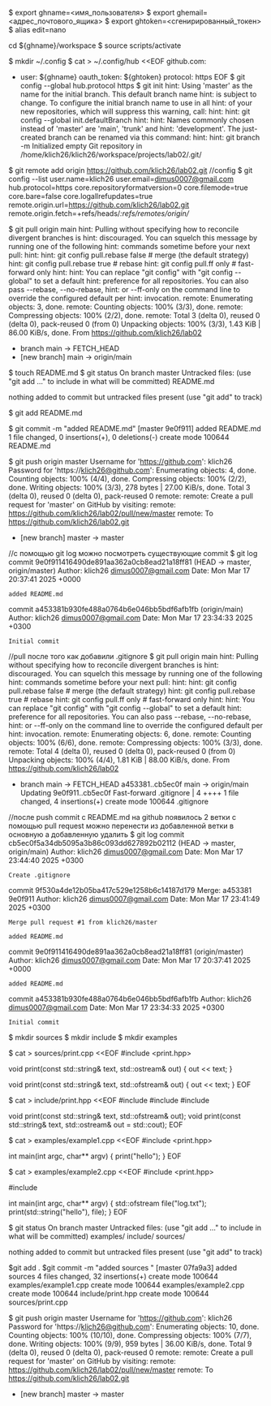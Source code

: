 $ export ghname=<имя_пользователя>
$ export ghemail=<адрес_почтового_ящика>
$ export ghtoken=<сгенирированный_токен>
$ alias edit=nano

cd ${ghname}/workspace
$ source scripts/activate

$ mkdir ~/.config
$ cat > ~/.config/hub <<EOF
github.com:
- user: ${ghname}
  oauth_token: ${ghtoken}
  protocol: https
EOF
$ git config --global hub.protocol https
$ git init
hint: Using 'master' as the name for the initial branch. This default branch name
hint: is subject to change. To configure the initial branch name to use in all
hint: of your new repositories, which will suppress this warning, call:
hint:
hint:   git config --global init.defaultBranch <name>
hint:
hint: Names commonly chosen instead of 'master' are 'main', 'trunk' and
hint: 'development'. The just-created branch can be renamed via this command:
hint:
hint:   git branch -m <name>
Initialized empty Git repository in /home/klich26/klich26/workspace/projects/lab02/.git/

$ git remote add origin https://github.com/klich26/lab02.git
//config 
$ git config --list
user.name=klich26
user.email=dimus0007@gmail.com
hub.protocol=https
core.repositoryformatversion=0
core.filemode=true
core.bare=false
core.logallrefupdates=true
remote.origin.url=https://github.com/klich26/lab02.git
remote.origin.fetch=+refs/heads/*:refs/remotes/origin/*


$ git pull origin main
hint: Pulling without specifying how to reconcile divergent branches is
hint: discouraged. You can squelch this message by running one of the following
hint: commands sometime before your next pull:
hint:
hint:   git config pull.rebase false  # merge (the default strategy)
hint:   git config pull.rebase true   # rebase
hint:   git config pull.ff only       # fast-forward only
hint:
hint: You can replace "git config" with "git config --global" to set a default
hint: preference for all repositories. You can also pass --rebase, --no-rebase,
hint: or --ff-only on the command line to override the configured default per
hint: invocation.
remote: Enumerating objects: 3, done.
remote: Counting objects: 100% (3/3), done.
remote: Compressing objects: 100% (2/2), done.
remote: Total 3 (delta 0), reused 0 (delta 0), pack-reused 0 (from 0)
Unpacking objects: 100% (3/3), 1.43 KiB | 86.00 KiB/s, done.
From https://github.com/klich26/lab02
 * branch            main       -> FETCH_HEAD
 * [new branch]      main       -> origin/main



$ touch README.md
$ git status
On branch master
Untracked files:
  (use "git add <file>..." to include in what will be committed)
        README.md

nothing added to commit but untracked files present (use "git add" to track)

$ git add README.md

$ git commit -m "added README.md"
[master 9e0f911] added README.md
 1 file changed, 0 insertions(+), 0 deletions(-)
 create mode 100644 README.md


$ git push origin master
Username for 'https://github.com': klich26
Password for 'https://klich26@github.com':
Enumerating objects: 4, done.
Counting objects: 100% (4/4), done.
Compressing objects: 100% (2/2), done.
Writing objects: 100% (3/3), 278 bytes | 27.00 KiB/s, done.
Total 3 (delta 0), reused 0 (delta 0), pack-reused 0
remote:
remote: Create a pull request for 'master' on GitHub by visiting:
remote:      https://github.com/klich26/lab02/pull/new/master
remote:
To https://github.com/klich26/lab02.git
 * [new branch]      master -> master

//с помощью git log можно посмотреть существующие commit
$ git log
commit 9e0f911416490de891aa362a0cb8ead21a18ff81 (HEAD -> master, origin/master)
Author: klich26 <dimus0007@gmail.com>
Date:   Mon Mar 17 20:37:41 2025 +0000

    added README.md

commit a453381b930fe488a0764b6e046bb5bdf6afb1fb (origin/main)
Author: klich26 <dimus0007@gmail.com>
Date:   Mon Mar 17 23:34:33 2025 +0300

    Initial commit

//pull после того как добавили .gitignore
$ git pull origin main
hint: Pulling without specifying how to reconcile divergent branches is
hint: discouraged. You can squelch this message by running one of the following
hint: commands sometime before your next pull:
hint:
hint:   git config pull.rebase false  # merge (the default strategy)
hint:   git config pull.rebase true   # rebase
hint:   git config pull.ff only       # fast-forward only
hint:
hint: You can replace "git config" with "git config --global" to set a default
hint: preference for all repositories. You can also pass --rebase, --no-rebase,
hint: or --ff-only on the command line to override the configured default per
hint: invocation.
remote: Enumerating objects: 6, done.
remote: Counting objects: 100% (6/6), done.
remote: Compressing objects: 100% (3/3), done.
remote: Total 4 (delta 0), reused 0 (delta 0), pack-reused 0 (from 0)
Unpacking objects: 100% (4/4), 1.81 KiB | 88.00 KiB/s, done.
From https://github.com/klich26/lab02
 * branch            main       -> FETCH_HEAD
   a453381..cb5ec0f  main       -> origin/main
Updating 9e0f911..cb5ec0f
Fast-forward
 .gitignore | 4 ++++
 1 file changed, 4 insertions(+)
 create mode 100644 .gitignore


//после push commit с README.md на github появилось 2 ветки с помощью pull request можно перенести из добавленной 
ветки в основную а добавленную удалить 
$ git log
commit cb5ec0f5a34db5095a3b86c093dd627892b02112 (HEAD -> master, origin/main)
Author: klich26 <dimus0007@gmail.com>
Date:   Mon Mar 17 23:44:40 2025 +0300

    Create .gitignore

commit 9f530a4de12b05ba417c529e1258b6c14187d179
Merge: a453381 9e0f911
Author: klich26 <dimus0007@gmail.com>
Date:   Mon Mar 17 23:41:49 2025 +0300

    Merge pull request #1 from klich26/master

    added README.md

commit 9e0f911416490de891aa362a0cb8ead21a18ff81 (origin/master)
Author: klich26 <dimus0007@gmail.com>
Date:   Mon Mar 17 20:37:41 2025 +0000

    added README.md

commit a453381b930fe488a0764b6e046bb5bdf6afb1fb
Author: klich26 <dimus0007@gmail.com>
Date:   Mon Mar 17 23:34:33 2025 +0300

    Initial commit



$ mkdir sources
$ mkdir include
$ mkdir examples




$ cat > sources/print.cpp <<EOF
#include <print.hpp>

void print(const std::string& text, std::ostream& out)
{
  out << text;
}

void print(const std::string& text, std::ofstream& out)
{
  out << text;
}
EOF





$ cat > include/print.hpp <<EOF
#include <fstream>
#include <iostream>
#include <string>

void print(const std::string& text, std::ofstream& out);
void print(const std::string& text, std::ostream& out = std::cout);
EOF


$ cat > examples/example1.cpp <<EOF
#include <print.hpp>

int main(int argc, char** argv)
{
  print("hello");
}
EOF

$ cat > examples/example2.cpp <<EOF
#include <print.hpp>

#include <fstream>

int main(int argc, char** argv)
{
  std::ofstream file("log.txt");
  print(std::string("hello"), file);
}
EOF

 $ git status
On branch master
Untracked files:
  (use "git add <file>..." to include in what will be committed)
        examples/
        include/
        sources/

nothing added to commit but untracked files present (use "git add" to track)


$git add .
$git commit -m "added sources "
[master 07fa9a3] added sources
 4 files changed, 32 insertions(+)
 create mode 100644 examples/example1.cpp
 create mode 100644 examples/example2.cpp
 create mode 100644 include/print.hpp
 create mode 100644 sources/print.cpp

$ git push origin master
Username for 'https://github.com': klich26
Password for 'https://klich26@github.com':
Enumerating objects: 10, done.
Counting objects: 100% (10/10), done.
Compressing objects: 100% (7/7), done.
Writing objects: 100% (9/9), 959 bytes | 36.00 KiB/s, done.
Total 9 (delta 0), reused 0 (delta 0), pack-reused 0
remote:
remote: Create a pull request for 'master' on GitHub by visiting:
remote:      https://github.com/klich26/lab02/pull/new/master
remote:
To https://github.com/klich26/lab02.git
 * [new branch]      master -> master
